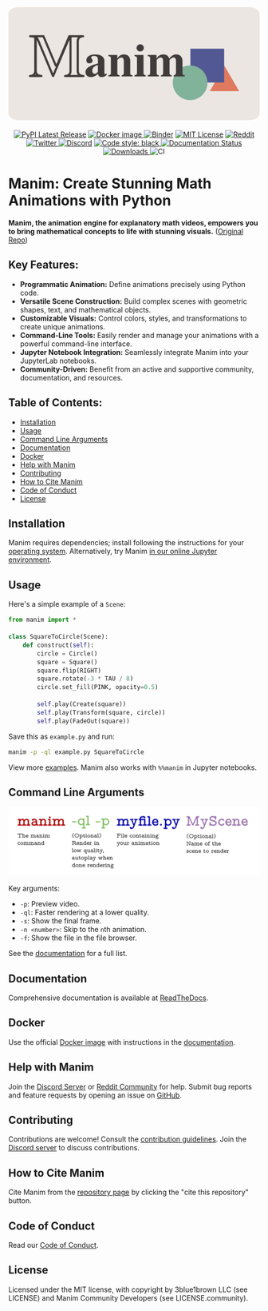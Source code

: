 <p align="center">
    <a href="https://www.manim.community/"><img src="https://raw.githubusercontent.com/ManimCommunity/manim/main/logo/cropped.png" alt="Manim Logo"></a>
    <br />
    <br />
    <a href="https://pypi.org/project/manim/"><img src="https://img.shields.io/pypi/v/manim.svg?style=flat&logo=pypi" alt="PyPI Latest Release"></a>
    <a href="https://hub.docker.com/r/manimcommunity/manim"><img src="https://img.shields.io/docker/v/manimcommunity/manim?color=%23099cec&label=docker%20image&logo=docker" alt="Docker image"> </a>
    <a href="https://mybinder.org/v2/gh/ManimCommunity/jupyter_examples/HEAD?filepath=basic_example_scenes.ipynb"><img src="https://mybinder.org/badge_logo.svg" alt="Binder"></a>
    <a href="http://choosealicense.com/licenses/mit/"><img src="https://img.shields.io/badge/license-MIT-red.svg?style=flat" alt="MIT License"></a>
    <a href="https://www.reddit.com/r/manim/"><img src="https://img.shields.io/reddit/subreddit-subscribers/manim.svg?color=orange&label=reddit&logo=reddit" alt="Reddit"></a>
    <a href="https://twitter.com/manim_community/"><img src="https://img.shields.io/twitter/url/https/twitter.com/cloudposse.svg?style=social&label=Follow%20%40manim_community" alt="Twitter">
    <a href="https://www.manim.community/discord/"><img src="https://img.shields.io/discord/581738731934056449.svg?label=discord&color=yellow&logo=discord" alt="Discord"></a>
    <a href="https://github.com/psf/black"><img src="https://img.shields.io/badge/code%20style-black-000000.svg" alt="Code style: black">
    <a href="https://docs.manim.community/"><img src="https://readthedocs.org/projects/manimce/badge/?version=latest" alt="Documentation Status"></a>
    <a href="https://pepy.tech/project/manim"><img src="https://pepy.tech/badge/manim/month?" alt="Downloads"> </a>
    <img src="https://github.com/ManimCommunity/manim/workflows/CI/badge.svg" alt="CI">
</p>

# Manim: Create Stunning Math Animations with Python

**Manim, the animation engine for explanatory math videos, empowers you to bring mathematical concepts to life with stunning visuals.** ([Original Repo](https://github.com/ManimCommunity/manim))

## Key Features:

*   **Programmatic Animation:** Define animations precisely using Python code.
*   **Versatile Scene Construction:** Build complex scenes with geometric shapes, text, and mathematical objects.
*   **Customizable Visuals:** Control colors, styles, and transformations to create unique animations.
*   **Command-Line Tools:** Easily render and manage your animations with a powerful command-line interface.
*   **Jupyter Notebook Integration:** Seamlessly integrate Manim into your JupyterLab notebooks.
*   **Community-Driven:** Benefit from an active and supportive community, documentation, and resources.

## Table of Contents:

*   [Installation](#installation)
*   [Usage](#usage)
*   [Command Line Arguments](#command-line-arguments)
*   [Documentation](#documentation)
*   [Docker](#docker)
*   [Help with Manim](#help-with-manim)
*   [Contributing](#contributing)
*   [How to Cite Manim](#how-to-cite-manim)
*   [Code of Conduct](#code-of-conduct)
*   [License](#license)

## Installation

Manim requires dependencies; install following the instructions for your [operating system](https://docs.manim.community/en/stable/installation.html). Alternatively, try Manim [in our online Jupyter environment](https://try.manim.community/).

## Usage

Here's a simple example of a `Scene`:

```python
from manim import *

class SquareToCircle(Scene):
    def construct(self):
        circle = Circle()
        square = Square()
        square.flip(RIGHT)
        square.rotate(-3 * TAU / 8)
        circle.set_fill(PINK, opacity=0.5)

        self.play(Create(square))
        self.play(Transform(square, circle))
        self.play(FadeOut(square))
```

Save this as `example.py` and run:

```bash
manim -p -ql example.py SquareToCircle
```

View more [examples](https://docs.manim.community/en/stable/examples.html). Manim also works with `%%manim` in Jupyter notebooks.

## Command Line Arguments

![manim-illustration](https://raw.githubusercontent.com/ManimCommunity/manim/main/docs/source/_static/command.png)

Key arguments:

*   `-p`: Preview video.
*   `-ql`: Faster rendering at a lower quality.
*   `-s`: Show the final frame.
*   `-n <number>`: Skip to the `n`th animation.
*   `-f`: Show the file in the file browser.

See the [documentation](https://docs.manim.community/en/stable/guides/configuration.html) for a full list.

## Documentation

Comprehensive documentation is available at [ReadTheDocs](https://docs.manim.community/).

## Docker

Use the official [Docker image](https://hub.docker.com/r/manimcommunity/manim) with instructions in the [documentation](https://docs.manim.community/en/stable/installation/docker.html).

## Help with Manim

Join the [Discord Server](https://www.manim.community/discord/) or [Reddit Community](https://www.reddit.com/r/manim/) for help. Submit bug reports and feature requests by opening an issue on [GitHub](https://github.com/ManimCommunity/manim).

## Contributing

Contributions are welcome! Consult the [contribution guidelines](https://docs.manim.community/en/stable/contributing.html). Join the [Discord server](https://www.manim.community/discord/) to discuss contributions.

## How to Cite Manim

Cite Manim from the [repository page](https://github.com/ManimCommunity/manim) by clicking the "cite this repository" button.

## Code of Conduct

Read our [Code of Conduct](https://docs.manim.community/en/stable/conduct.html).

## License

Licensed under the MIT license, with copyright by 3blue1brown LLC (see LICENSE) and Manim Community Developers (see LICENSE.community).